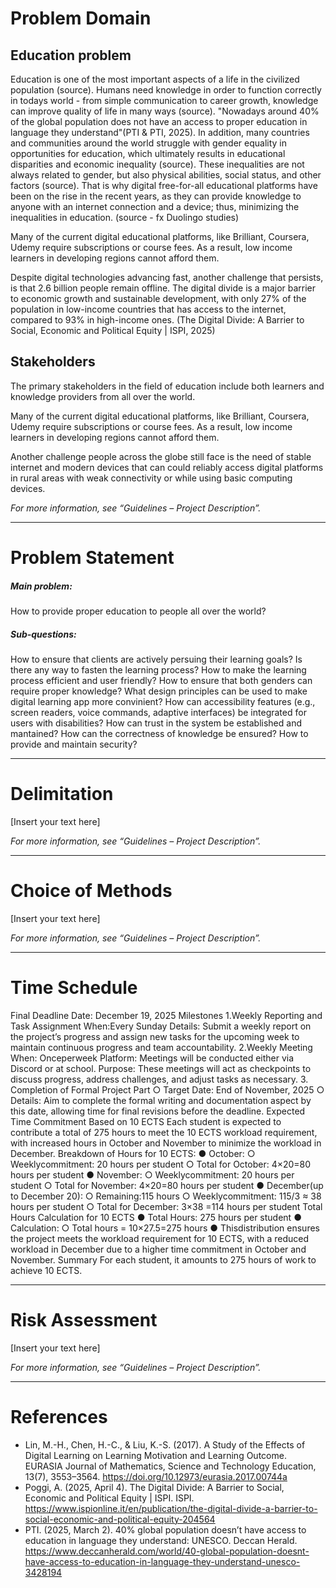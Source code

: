 # Problem Domain  

## Education problem

Education is one of the most important aspects of a life in the civilized population (source). Humans need knowledge in order to function correctly in todays world - from simple communication to career growth, knowledge can improve quality of life in many ways (source). "Nowadays around 40% of the global population does not have an access to proper education in language they understand"(PTI & PTI, 2025). In addition, many countries and communities around the world struggle with gender equality in opportunities for education, which ultimately results in educational disparities and economic inequality (source). These inequalities are not always related to gender, but also physical abilities, social status, and other factors (source). That is why digital free-for-all educational platforms have been on the rise in the recent years, as they can provide knowledge to anyone with an internet connection and a device; thus, minimizing the inequalities in education. (source - fx Duolingo studies)

Many of the current digital educational platforms, like Brilliant, Coursera, Udemy require subscriptions or course fees. As a result, low income learners in developing regions cannot afford them.

Despite digital technologies advancing fast, another challenge that persists, is that 2.6 billion people remain offline. The digital divide is a major barrier to economic growth and sustainable development, with only 27% of the population in low-income countries that has access to the internet, compared to 93% in high-income ones. (The Digital Divide: A Barrier to Social, Economic and Political Equity | ISPI, 2025)

## Stakeholders

The primary stakeholders in the field of education include both learners and knowledge providers from all over the world.

Many of the current digital educational platforms, like Brilliant, Coursera, Udemy require subscriptions or course fees. As a result, low income learners in developing regions cannot afford them.

Another challenge people across the globe still face is the need of stable internet and modern devices that can could reliably access digital platforms in rural areas with weak connectivity or while using basic computing devices.


_For more information, see “Guidelines – Project Description”._  

---

# Problem Statement  
##### Main problem: 
How to provide proper education to people all over the world?
##### Sub-questions:
How to ensure that clients are actively persuing their learning goals?
Is there any way to fasten the learning process?
How to make the learning process efficient and user friendly?
How to ensure that both genders can require proper knowledge?
What design principles can be used to make digital learning app more convinient?
How can accessibility features (e.g., screen readers, voice commands, adaptive interfaces) be integrated for users with disabilities?
How can trust in the system be established and mantained?
How can the correctness of knowledge be ensured?
How to provide and maintain security?

---

# Delimitation  
[Insert your text here]  

_For more information, see “Guidelines – Project Description”._  

---

# Choice of Methods  
[Insert your text here]  

_For more information, see “Guidelines – Project Description”._  

---

# Time Schedule  

Final Deadline
Date: December 19, 2025
Milestones
1.Weekly Reporting and Task Assignment
When:Every Sunday
Details: Submit a weekly report on the project’s progress and assign new tasks for the upcoming week to maintain continuous progress and team accountability.
2.Weekly Meeting
When: Onceperweek
Platform: Meetings will be conducted either via Discord or at school.
Purpose: These meetings will act as checkpoints to discuss progress, address challenges, and adjust tasks as necessary.
3. Completion of Formal Project Part
○ Target Date: End of November, 2025
○ Details: Aim to complete the formal writing and documentation aspect by this date, allowing time for final revisions before the deadline.
Expected Time Commitment Based on 10 ECTS
Each student is expected to contribute a total of 275 hours to meet the 10 ECTS workload requirement, with increased hours in October and November to minimize the workload in December.
Breakdown of Hours for 10 ECTS:
● October:
○ Weeklycommitment: 20 hours per student
○ Total for October: 4×20=80 hours per student
● November:
○ Weeklycommitment: 20 hours per student
○ Total for November: 4×20=80 hours per student
● December(up to December 20):
○ Remaining:115 hours
○ Weeklycommitment: 115/3 ≈ 38 hours per student
○ Total for December: 3×38 =114 hours per student
Total Hours Calculation for 10 ECTS
● Total Hours: 275 hours per student
● Calculation:
○ Total hours = 10×27.5=275 hours
● Thisdistribution ensures the project meets the workload requirement for 10 ECTS, with a reduced workload in December due to a higher time commitment in October and November.
Summary
For each student, it amounts to 275 hours of work to achieve 10 ECTS.   

---

# Risk Assessment  
[Insert your text here]  

_For more information, see “Guidelines – Project Description”._  

---

# References  

- Lin, M.-H., Chen, H.-C., & Liu, K.-S. (2017). A Study of the Effects of Digital Learning on Learning Motivation and Learning Outcome. EURASIA Journal of Mathematics, Science and Technology Education, 13(7), 3553–3564. https://doi.org/10.12973/eurasia.2017.00744a
- Poggi, A. (2025, April 4). The Digital Divide: A Barrier to Social, Economic and Political Equity | ISPI. ISPI. https://www.ispionline.it/en/publication/the-digital-divide-a-barrier-to-social-economic-and-political-equity-204564
- PTI. (2025, March 2). 40% global population doesn’t have access to education in language they understand: UNESCO. Deccan Herald. https://www.deccanherald.com/world/40-global-population-doesnt-have-access-to-education-in-language-they-understand-unesco-3428194

